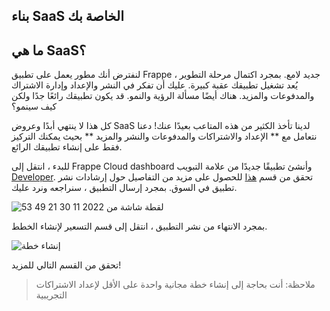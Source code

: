 ## بناء SaaS الخاصة بك

## ما هي SaaS؟

لنفترض أنك مطور يعمل على تطبيق Frappe جديد لامع. بمجرد اكتمال مرحلة التطوير ، يُعد تشغيل تطبيقك عقبة كبيرة. عليك أن تفكر في النشر والإعداد وإدارة الاشتراك والمدفوعات والمزيد. هناك أيضًا مسألة الرؤية والنمو. قد يكون تطبيقك رائعًا جدًا ولكن كيف سينمو؟

كل هذا لا ينتهي أبدًا وعروض SaaS لدينا تأخذ الكثير من هذه المتاعب بعيدًا عنك! دعنا نتعامل مع ** الإعداد والاشتراكات والمدفوعات والنشر والمزيد ** بحيث يمكنك التركيز فقط على إنشاء تطبيقك الرائع.

للبدء ، انتقل إلى Frappe Cloud dashboard وأنشئ تطبيقًا جديدًا من علامة التبويب [Developer](https://app.hisabcloud.com/dashboard/marketplace/apps). تحقق من قسم [هذا](https://frappecloud.com/docs/marketplace/how-to-submit-app) للحصول على مزيد من التفاصيل حول إرشادات نشر تطبيق في السوق. بمجرد إرسال التطبيق ، سنراجعه ونرد عليك.

![لقطة شاشة من 2022 11 30 21 49 53](https://frappecloud.com/private/files/Screenshot٪20from٪202022-11-30٪2021-49-53.png)

بمجرد الانتهاء من نشر التطبيق ، انتقل إلى قسم التسعير لإنشاء الخطط.

![إنشاء خطة](https://frappecloud.com/files/create٪20plan.png)

تحقق من القسم التالي للمزيد!

> ملاحظة: أنت بحاجة إلى إنشاء خطة مجانية واحدة على الأقل لإعداد الاشتراكات التجريبية